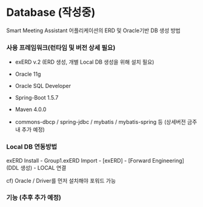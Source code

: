 # Database (작성중)

Smart Meeting Assistant 어플리케이션의 ERD 및 Oracle기반 DB 생성 방법

### 사용 프레임워크(런타임 및 버전 상세 필요)
* exERD v.2 (ERD 생성, 개별 Local DB 생성을 위해 설치 필요)
* Oracle 11g
* Oracle SQL Developer


* Spring-Boot 1.5.7
* Maven 4.0.0
* commons-dbcp / spring-jdbc / mybatis / mybatis-spring 등 (상세버전 금주내 추가 예정)

### Local DB 연동방법
exERD Install - Group1.exERD Import - [exERD] - [Forward Engineering] (DDL 생성) - LOCAL 연결

cf) Oracle / Driver를 먼저 설치해야 포워드 가능

### 기능 (추후 추가 예정)
